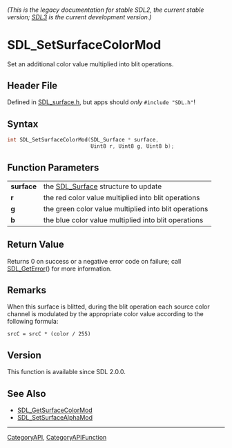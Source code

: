 ###### (This is the legacy documentation for stable SDL2, the current stable version; [SDL3](https://wiki.libsdl.org/SDL3/) is the current development version.)
# SDL_SetSurfaceColorMod

Set an additional color value multiplied into blit operations.

## Header File

Defined in [SDL_surface.h](https://github.com/libsdl-org/SDL/blob/SDL2/include/SDL_surface.h), but apps should _only_ `#include "SDL.h"`!

## Syntax

```c
int SDL_SetSurfaceColorMod(SDL_Surface * surface,
                           Uint8 r, Uint8 g, Uint8 b);

```

## Function Parameters

|                 |                                                       |
| --------------- | ----------------------------------------------------- |
| **surface**     | the [SDL_Surface](SDL_Surface) structure to update    |
| **r**           | the red color value multiplied into blit operations   |
| **g**           | the green color value multiplied into blit operations |
| **b**           | the blue color value multiplied into blit operations  |

## Return Value

Returns 0 on success or a negative error code on failure; call
[SDL_GetError](SDL_GetError)() for more information.

## Remarks

When this surface is blitted, during the blit operation each source color
channel is modulated by the appropriate color value according to the
following formula:

`srcC = srcC * (color / 255)`

## Version

This function is available since SDL 2.0.0.

## See Also

* [SDL_GetSurfaceColorMod](SDL_GetSurfaceColorMod)
* [SDL_SetSurfaceAlphaMod](SDL_SetSurfaceAlphaMod)

----
[CategoryAPI](CategoryAPI), [CategoryAPIFunction](CategoryAPIFunction)

